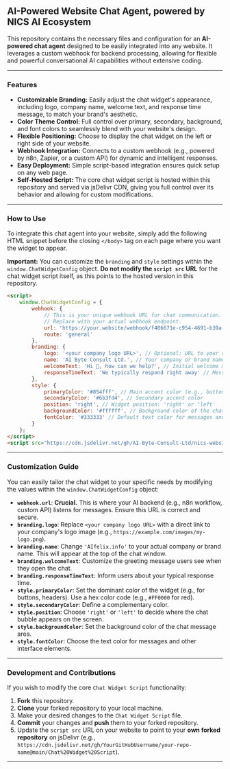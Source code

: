## AI-Powered Website Chat Agent, powered by NICS AI Ecosystem

This repository contains the necessary files and configuration for an **AI-powered chat agent** designed to be easily integrated into any website. It leverages a custom webhook for backend processing, allowing for flexible and powerful conversational AI capabilities without extensive coding.

---

### Features

* **Customizable Branding:** Easily adjust the chat widget's appearance, including logo, company name, welcome text, and response time message, to match your brand's aesthetic.
* **Color Theme Control:** Full control over primary, secondary, background, and font colors to seamlessly blend with your website's design.
* **Flexible Positioning:** Choose to display the chat widget on the left or right side of your website.
* **Webhook Integration:** Connects to a custom webhook (e.g., powered by n8n, Zapier, or a custom API) for dynamic and intelligent responses.
* **Easy Deployment:** Simple script-based integration ensures quick setup on any web page.
* **Self-Hosted Script:** The core chat widget script is hosted within this repository and served via jsDelivr CDN, giving you full control over its behavior and allowing for custom modifications.

---

### How to Use

To integrate this chat agent into your website, simply add the following HTML snippet before the closing `</body>` tag on each page where you want the widget to appear.

**Important:** You can customize the `branding` and `style` settings within the `window.ChatWidgetConfig` object. **Do not modify the `script src` URL** for the chat widget script itself, as this points to the hosted version in this repository.

```html
<script>
    window.ChatWidgetConfig = {
        webhook: {
            // This is your unique webhook URL for chat communication.
            // Replace with your actual webhook endpoint.
            url: 'https://your.website/webhook/f406671e-c954-4691-b39a-66c90aa2f103/chat', 
            route: 'general'
        },
        branding: {
            logo: '<your company logo URL>', // Optional: URL to your company logo (e.g., https://yourcompany.com/logo.png)
            name: 'AI Byte Consult Ltd.', // Your company or brand name
            welcomeText: 'Hi 👋, how can we help?', // Initial welcome message shown to users
            responseTimeText: 'We typically respond right away' // Message about response time
        },
        style: {
            primaryColor: '#854fff', // Main accent color (e.g., button, header)
            secondaryColor: '#6b3fd4', // Secondary accent color
            position: 'right', // Widget position: 'right' or 'left'
            backgroundColor: '#ffffff', // Background color of the chat interface
            fontColor: '#333333' // Default text color for messages and interface elements
        }
    };
</script>
<script src="https://cdn.jsdelivr.net/gh/AI-Byte-Consult-Ltd/nics-website-chat-agent@main/Chat%20Widget%20Script"></script>
```

---

### Customization Guide

You can easily tailor the chat widget to your specific needs by modifying the values within the `window.ChatWidgetConfig` object:

* **`webhook.url`**: **Crucial.** This is where your AI backend (e.g., n8n workflow, custom API) listens for messages. Ensure this URL is correct and secure.
* **`branding.logo`**: Replace `<your company logo URL>` with a direct link to your company's logo image (e.g., `https://example.com/images/my-logo.png`).
* **`branding.name`**: Change `'AIfelix.info'` to your actual company or brand name. This will appear at the top of the chat window.
* **`branding.welcomeText`**: Customize the greeting message users see when they open the chat.
* **`branding.responseTimeText`**: Inform users about your typical response time.
* **`style.primaryColor`**: Set the dominant color of the widget (e.g., for buttons, headers). Use a hex color code (e.g., `#FF0000` for red).
* **`style.secondaryColor`**: Define a complementary color.
* **`style.position`**: Choose `'right'` or `'left'` to decide where the chat bubble appears on the screen.
* **`style.backgroundColor`**: Set the background color of the chat message area.
* **`style.fontColor`**: Choose the text color for messages and other interface elements.

---

### Development and Contributions

If you wish to modify the core `Chat Widget Script` functionality:

1.  **Fork** this repository.
2.  **Clone** your forked repository to your local machine.
3.  Make your desired changes to the `Chat Widget Script` file.
4.  **Commit** your changes and **push** them to your forked repository.
5.  Update the `script src` URL on your website to point to your **own forked repository** on jsDelivr (e.g., `https://cdn.jsdelivr.net/gh/YourGitHubUsername/your-repo-name@main/Chat%20Widget%20Script`).

---
